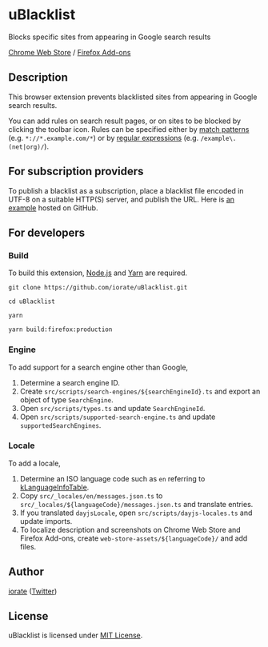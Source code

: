 # uBlacklist
Blocks specific sites from appearing in Google search results

[Chrome Web Store](https://chrome.google.com/webstore/detail/ublacklist/pncfbmialoiaghdehhbnbhkkgmjanfhe) / [Firefox Add-ons](https://addons.mozilla.org/en-US/firefox/addon/ublacklist/)

## Description
This browser extension prevents blacklisted sites from appearing in Google search results.

You can add rules on search result pages, or on sites to be blocked by clicking the toolbar icon. Rules can be specified either by [match patterns](https://developer.mozilla.org/en-US/docs/Mozilla/Add-ons/WebExtensions/Match_patterns) (e.g. `*://*.example.com/*`) or by [regular expressions](https://developer.mozilla.org/en-US/docs/Web/JavaScript/Guide/Regular_Expressions) (e.g. `/example\.(net|org)/`).

## For subscription providers
To publish a blacklist as a subscription, place a blacklist file encoded in UTF-8 on a suitable HTTP(S) server, and publish the URL. Here is [an example](https://raw.githubusercontent.com/iorate/ublacklist-example-subscription/master/uBlacklist.txt) hosted on GitHub.

## For developers

### Build
To build this extension, [Node.js](https://nodejs.org/en/) and [Yarn](https://classic.yarnpkg.com/en/) are required.

```shell
git clone https://github.com/iorate/uBlacklist.git

cd uBlacklist

yarn

yarn build:firefox:production
```

### Engine
To add support for a search engine other than Google,

1. Determine a search engine ID.
1. Create `src/scripts/search-engines/${searchEngineId}.ts` and export an object of type `SearchEngine`.
1. Open `src/scripts/types.ts` and update `SearchEngineId`.
1. Open `src/scripts/supported-search-engine.ts` and update `supportedSearchEngines`.

### Locale
To add a locale,

1. Determine an ISO language code such as `en` referring to [kLanguageInfoTable](https://src.chromium.org/viewvc/chrome/trunk/src/third_party/cld/languages/internal/languages.cc).
1. Copy `src/_locales/en/messages.json.ts` to `src/_locales/${languageCode}/messages.json.ts` and translate entries.
1. If you translated `dayjsLocale`, open `src/scripts/dayjs-locales.ts` and update imports.
1. To localize description and screenshots on Chrome Web Store and Firefox Add-ons, create `web-store-assets/${languageCode}/` and add files.

## Author
[iorate](https://github.com/iorate) ([Twitter](https://twitter.com/iorate))

## License
uBlacklist is licensed under [MIT License](LICENSE.txt).
